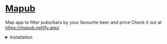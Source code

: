 # [Mapub](https://mapub.netlify.app/)
Map app to filter pubs/bars by your favourite beer and price
Check it out at https://mapub.netlify.app/

<details><summary>Installation</summary><br>

#### 1. Clone the repository
#### 2. In the root directoy run `npm run install:all`.
#### 3. Add your env variables:
#### 3.1 server --> .env.example (save as .env)
1. You can create your cluster by signing up at [mongodb](https://www.mongodb.com/cloud/atlas).
2. Allow connections (whitelist) from your IP or a global IP.
3. Create a user with read and write privileges. `Security --> Database Access .
4. Connect --> Connect your application --> Copy the uri  .

```txt
MONGO_URI=<your mongodb atlas uri>
```
#### 3.2 client --> .env.example (save as .env)

```txt
REACT_APP_MAPBOX_TOKEN=<your mapbox token>
```
1. You can get your token by signing up at [mapbox](https://www.mapbox.com/).

#### 4. In the root directoy run `npm run start:all`.
#### 5. 🚀 Open [http://localhost:3000](http://localhost:3000) to view it in your browser, and start using the app!

</details>